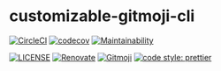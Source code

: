 # customizable-gitmoji-cli

[![CircleCI](https://circleci.com/gh/SnO2WMaN/customizable-gitmoji-cli.svg?style=svg)](https://circleci.com/gh/SnO2WMaN/customizable-gitmoji-cli)
[![codecov](https://codecov.io/gh/SnO2WMaN/customizable-gitmoji-cli/branch/master/graph/badge.svg)](https://codecov.io/gh/SnO2WMaN/customizable-gitmoji-cli)
[![Maintainability](https://api.codeclimate.com/v1/badges/736aefb1f46ce163ce98/maintainability)](https://codeclimate.com/github/SnO2WMaN/customizable-gitmoji-cli/maintainability)

[![LICENSE](https://img.shields.io/github/license/conten2/eslint-config?style=flat-square)](https://www.npmjs.com/package/@conten2/eslint-config)
[![Renovate](https://img.shields.io/badge/renovate-enabled-25c4c3.svg?style=flat-square)](https://renovatebot.com/)
[![Gitmoji](https://img.shields.io/badge/gitmoji-%20😜%20😍-FFDD67.svg?style=flat-square)](https://gitmoji.carloscuesta.me)
[![code style: prettier](https://img.shields.io/badge/code_style-prettier-ff69b4.svg?style=flat-square)](https://github.com/prettier/prettier)
